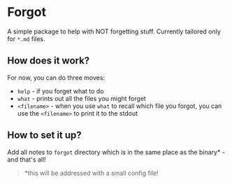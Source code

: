 # Forgot

A simple package to help with NOT forgetting stuff. Currently tailored only for `*.md` files.

## How does it work?

For now, you can do three moves:

* `help` - if you forget what to do
* `what` - prints out all the files you might forget
* `<filename>` - when you use `what` to recall which file you forgot, you can use the `<filename>` to print it to the stdout

## How to set it up?

Add all notes to `forgot` directory which is in the same place as the binary* - and that's all!

> *this will be addressed with a small config file!
